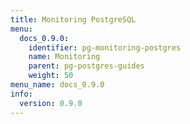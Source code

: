 ```yaml
---
title: Monitoring PostgreSQL
menu:
  docs_0.9.0:
    identifier: pg-monitoring-postgres
    name: Monitoring
    parent: pg-postgres-guides
    weight: 50
menu_name: docs_0.9.0
info:
  version: 0.9.0
---
```



